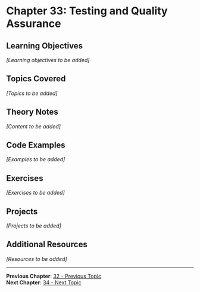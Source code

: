 # Chapter 33: Testing and Quality Assurance

## Learning Objectives
*[Learning objectives to be added]*

## Topics Covered
*[Topics to be added]*

## Theory Notes
*[Content to be added]*

## Code Examples
*[Examples to be added]*

## Exercises
*[Exercises to be added]*

## Projects
*[Projects to be added]*

## Additional Resources
*[Resources to be added]*

---
**Previous Chapter**: [32 - Previous Topic](32-*.md)  
**Next Chapter**: [34 - Next Topic](34-*.md)
